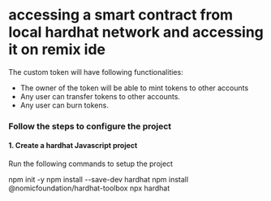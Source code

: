 # accessing a smart contract from local hardhat network and accessing it on remix ide 



The custom token will have following functionalities:
- The owner of the token will be able to mint tokens to other accounts
- Any user can transfer tokens to other accounts.
- Any user can burn tokens.



### Follow the steps to configure the project

#### 1. Create a hardhat Javascript project

Run the following commands to setup the project


npm init -y
npm install --save-dev hardhat
npm install @nomicfoundation/hardhat-toolbox
npx hardhat
